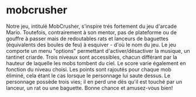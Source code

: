 # mobcrusher
Notre jeu, intitulé MobCrusher, s'inspire trés fortement du jeu d'arcade Mario. Toutefois, contrairement à son mentor, pas de plateforme ou de gouffre à passer mais de redoutables rats et lanceurs de baguettes (équivalents des boules de feu) à esquiver - d'où le nom du jeu. Le jeu comporte un menu "options" permettant d'activer/désactiver la musique, un tantinet criarde. Trois niveaux sont accessibles, chacun différant par la hauteur de laquelle les mobs tombent du ciel. Le score varie également en fonction du niveau choisi. Les points sont rajoutés pour chaque mob éliminé, cela étant le cas lorsque le personnage lui saute dessus. Le personnage possède trois vies; il en perd une dès qu'il est touché par un lanceur, un rat ou une baguette. 
Bonne chance et amusez-vous bien!

